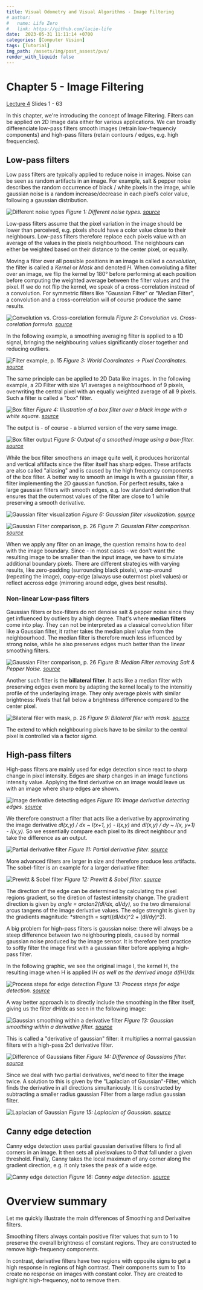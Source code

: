 ```yaml
---
title: Visual Odometry and Visual Algorithms - Image Filtering
# author:
#   name: Life Zero
#   link: https://github.com/lacie-life
date:  2023-05-31 11:11:14 +0700
categories: [Computer Vision]
tags: [Tutorial]
img_path: /assets/img/post_assest/pvo/
render_with_liquid: false
---
```


# Chapter 5 - Image Filtering

[Lecture 4](http://rpg.ifi.uzh.ch/docs/teaching/2019/04_filtering.pdf) Slides 1 - 63

In this chapter, we're introducing the concept of Image Filtering. 
Filters can be applied on 2D Image data either for various applications. We can broadly differenciate low-pass filters smooth images
(retrain low-frequenciy components) and high-pass filters (retain contours / edges, e.g. high frequencies). 


## Low-pass filters
Low pass filters are typically applied to reduce noise in images. Noise can be seen as random artifacts in an image. 
For example, salt & pepper noise describes the random occurrence of black / white pixels in the image, while
gaussian noise is a random increase/decrease in each pixel’s color value, following a gaussian distribution.

![Different noise types](https://github.com/lacie-life/lacie-life.github.io/blob/main/assets/img/post_assest/pvo/chapter_5/1_different_noise_types.png?raw=true)
*Figure 1: Different noise types. [source](http://rpg.ifi.uzh.ch/docs/teaching/2019/04_filtering.pdf)*


Low-pass filters assume that the pixel variation in the image should be lower than perceived, e.g. pixels should have a
color value close to their neighbours. Low-pass filters therefore replace each pixels value with an average of the values in 
the pixels neighbourhood. The neighbours can either be weighted based on their distance to the center pixel, or equally. 


Moving a filter over all possible positions in an image is called a *convolution*, the filter is called a *Kernel* or *Mask* 
and denoted *H*. 
When convoluting a filter over an image, we flip the kernel by 180° before performing at each position before computing the weighted 
average between the filter values and the pixel. If we do not flip the kernel, we speak of a cross-correlation instead of a convolution.
For symmetric filters like "Gaussian Filter" or "Median Filter", a convolution and a cross-correlation will of course produce
the same results. 

![Convolution vs. Cross-corelation formula](https://github.com/lacie-life/lacie-life.github.io/blob/main/assets/img/post_assest/pvo/chapter_5/3_convolution_vs_cross-correlation.png?raw=true)
*Figure 2: Convolution vs. Cross-corelation formula. [source](http://rpg.ifi.uzh.ch/docs/teaching/2019/04_filtering.pdf)*

In the following example, a smoothing averaging filter is applied to a 1D signal, bringing the neighbouring values significantly closer together and reducing outliers.

![Filter example, p. 15](https://github.com/lacie-life/lacie-life.github.io/blob/main/assets/img/post_assest/pvo/chapter_5/2_smoothed_signal.png?raw=true)
*Figure 3: World Coordinates -> Pixel Coordinates. [source](http://rpg.ifi.uzh.ch/docs/teaching/2019/04_filtering.pdf)*

The same principle can be applied to 2D Data like images. In the following example, a 2D Filter with size 1/1 averages a neighbourhood of 9 pixels, overwriting the central pixel with an equally weighted average of all 9 pixels. 
Such a filter is called a "box" filter.

![Box filter](https://github.com/lacie-life/lacie-life.github.io/blob/main/assets/img/post_assest/pvo/chapter_5/4_before_filtering_image_with_box_filter.png?raw=true)
*Figure 4: Illustration of a box filter over a black image with a white square. [source](http://rpg.ifi.uzh.ch/docs/teaching/2019/04_filtering.pdf)*

The output is - of course - a blurred version of the very same image.

![Box filter output](https://github.com/lacie-life/lacie-life.github.io/blob/main/assets/img/post_assest/pvo/chapter_5/5_after_filtering_image_with_box_filter.png?raw=true)
*Figure 5: Output of a smoothed image using a box-filter. [source](http://rpg.ifi.uzh.ch/docs/teaching/2019/04_filtering.pdf)*

While the box filter smoothens an image quite well, it produces horizontal and vertical aftifacts since the filter itself has
sharp edges. These artifacts are also called "aliasing" and is caused by the high frequency components of the box filter.
A better way to smooth an image is with a gaussian filter, a filter implementing the 2D gaussian function. 
For perfect results, take a large gaussian filters with smooth edges, e.g. low standard derivation that ensures that the outermost
values of the filter are close to 1 while preserving a smooth derivative. 

![Gaussian filter visualization](https://github.com/lacie-life/lacie-life.github.io/blob/main/assets/img/post_assest/pvo/chapter_5/7_gaussian_filter_comparison.png?raw=true)
*Figure 6: Gaussian filter visualization. [source](http://rpg.ifi.uzh.ch/docs/teaching/2019/04_filtering.pdf)*

![Gaussian Filter comparison, p. 26](https://github.com/lacie-life/lacie-life.github.io/blob/main/assets/img/post_assest/pvo/chapter_5/17_gaussian_filter_comparison.png?raw=true)
*Figure 7: Gaussian Filter comparison. [source](http://rpg.ifi.uzh.ch/docs/teaching/2019/04_filtering.pdf)*

When we apply any filter on an image, the question remains how to deal with the image boundary. Since - in most cases - we don't
want the resulting image to be smaller than the input image, we have to simulate additional boundary pixels. 
There are different strategies with varying results, like zero-padding (surrounding black pixels), wrap-around (repeating the image),
copy-edge (always use outermost pixel values) or reflect accross edge (mirroring around edge, gives best results). 


### Non-linear Low-pass filters

Gaussian filters or box-filters do not denoise salt & pepper noise since they get influenced by outliers by a high degree. 
That's where **median filters** come into play. They can not be interpreted as a classical convolution filter like a Gaussian
filter, it rather takes the median pixel value from the neighbourhood. The median filter is therefore much less influenced
by strong noise, while he also preserves edges much better than the linear smoothing filters. 

![Gaussian Filter comparison, p. 26](https://github.com/lacie-life/lacie-life.github.io/blob/main/assets/img/post_assest/pvo/chapter_5/8_median_filtered_image.png?raw=true)
*Figure 8: Median Filter removing Salt & Pepper Noise. [source](http://rpg.ifi.uzh.ch/docs/teaching/2019/04_filtering.pdf)*

Another such filter is the **billateral filter**. It acts like a median filter with preserving edges even more by adapting the kernel
locally to the intensitiy profile of the underlaying image. They only average pixels with similar brightness: Pixels that fall below
a brightness difference compared to the center pixel. 

![Bilateral filer with mask, p. 26](https://github.com/lacie-life/lacie-life.github.io/blob/main/assets/img/post_assest/pvo/chapter_5/9_billateral_filter_demonstration.png?raw=true)
*Figure 9: Bilateral filer with mask. [source](http://rpg.ifi.uzh.ch/docs/teaching/2019/04_filtering.pdf)*

The extend to which neighbouring pixels have to be similar to the central pixel is controlled via a factor *sigma*.


## High-pass filters

High-pass filters are mainly used for edge detection since react to sharp change in pixel intensity. Edges are sharp changes in
an image functions intensity value. Applying the first derivative on an image would leave us with an image where sharp edges 
are shown. 

![Image derivative detecting edges](https://github.com/lacie-life/lacie-life.github.io/blob/main/assets/img/post_assest/pvo/chapter_5/10_image_first_derivative_demonstration.png?raw=true)
*Figure 10: Image derivative detecting edges. [source](http://rpg.ifi.uzh.ch/docs/teaching/2019/04_filtering.pdf)*

We therefore construct a filter that acts like a derivative by approximating the image derivative 
*dI(x,y) / dx ~ I(x+1, y) - I(x,y)* and *dI(x,y) / dy ~ I(x, y+1) - I(x,y)*. 
So we essentially compare each pixel to its direct neighbour and take the difference as an output. 

![Partial derivative filter](https://github.com/lacie-life/lacie-life.github.io/blob/main/assets/img/post_assest/pvo/chapter_5/11_partial_derivative_filters.png?raw=true)
*Figure 11: Partial derivative filter. [source](http://rpg.ifi.uzh.ch/docs/teaching/2019/04_filtering.pdf)*

More advanced filters are larger in size and therefore produce less artifacts. The sobel-filter is an example for a larger
derivative filter:

![Prewitt & Sobel filter](https://github.com/lacie-life/lacie-life.github.io/blob/main/assets/img/post_assest/pvo/chapter_5/12_prewitt_sobel_filter.png?raw=true)
*Figure 12: Prewitt & Sobel filter. [source](http://rpg.ifi.uzh.ch/docs/teaching/2019/04_filtering.pdf)*

The direction of the edge can be determined by calculating the pixel regions gradient, so the diretion of fastest intensity change.
The gradient direction is given by *angle = arctan2(dI/dx, dI/dy)*, so the two dimensional arcus tangens of the image derivative
values. The edge strenght is given by the gradients magnitude: *strength = sqrt((dI/dx)^2 + (dI/dy)^2).


A big problem for high-pass filters is gaussian noise: there will always be a steep difference between two neighbouring pixels, caused
by normal gaussian noise produced by the image sensor. It is therefore best practice to softly filter the image first with a 
gaussian filter before applying a high-pass filter. 


In the following graphic, we see the original image I, the kernel H, the resulting image when H is applied I*H as well as the derrived
image d(I*H)/dx

![Process steps for edge detection](https://github.com/lacie-life/lacie-life.github.io/blob/main/assets/img/post_assest/pvo/chapter_5/13_individual_processing_steps_for_edge_detection.png?raw=true)
*Figure 13: Process steps for edge detection. [source](http://rpg.ifi.uzh.ch/docs/teaching/2019/04_filtering.pdf)*

A way better approach is to directly include the smoothing in the filter itself, giving us the filter dH/dx as seen in
the following image:

![Gaussian smoothing within a derivative filter](https://github.com/lacie-life/lacie-life.github.io/blob/main/assets/img/post_assest/pvo/chapter_5/14_gaussian_smoothing_and_derivative_filter.png)
*Figure 13: Gaussian smoothing within a derivative filter. [source](http://rpg.ifi.uzh.ch/docs/teaching/2019/04_filtering.pdf)*

This is called a "derivative of gaussian" filter: it multiplies a normal gaussian filters with a high-pass 2x1 derivative filter. 

![Difference of Gaussians filter](https://github.com/lacie-life/lacie-life.github.io/blob/main/assets/img/post_assest/pvo/chapter_5/15_difference_of_gaussians_filter.png?raw=true)
*Figure 14: Difference of Gaussians filter. [source](http://rpg.ifi.uzh.ch/docs/teaching/2019/04_filtering.pdf)*

Since we deal with two partial derivatives, we'd need to filter the image twice. A solution to this is given by the 
"Laplacian of Gaussian"-Filter, which finds the derivative in all directions simultaniously. It is constructed by
subtracting a smaller radius gaussian Filter from a large radius gaussian filter.

![Laplacian of Gaussian](https://github.com/lacie-life/lacie-life.github.io/blob/main/assets/img/post_assest/pvo/chapter_5/18_laplacian_of_gaussian.png?raw=true)
*Figure 15: Laplacian of Gaussian. [source](http://rpg.ifi.uzh.ch/docs/teaching/2019/04_filtering.pdf)*

## Canny edge detection

Canny edge detection uses partial gaussian derivative filters to find all corners in an image. It then sets all pixelsvalues to 0 that
fall under a given threshold. Finally, Canny takes the local maximum of any corner along the gradient direction, e.g. it only
takes the peak of a wide edge. 

![Canny edge detection](https://github.com/lacie-life/lacie-life.github.io/blob/main/assets/img/post_assest/pvo/chapter_5/16_canny_edge_detection.png?raw=true)
*Figure 16: Canny edge detection. [source](http://rpg.ifi.uzh.ch/docs/teaching/2019/04_filtering.pdf)*



# Overview summary

Let me quickly illustrate the main differences of Smoothing and Derivaitve filters.

Smoothing filters always contain positive filter values that sum to 1 to preserve the overall brightness of constant regions. They are constructed to remove high-frequency components. 

In contrast, derivative filters have two regions with opposite signs to get a high response in regions of high contrast. Their components sum to 1 to create no response on images with constant color. They are created to highlight high-frequency, not to remove them. 


